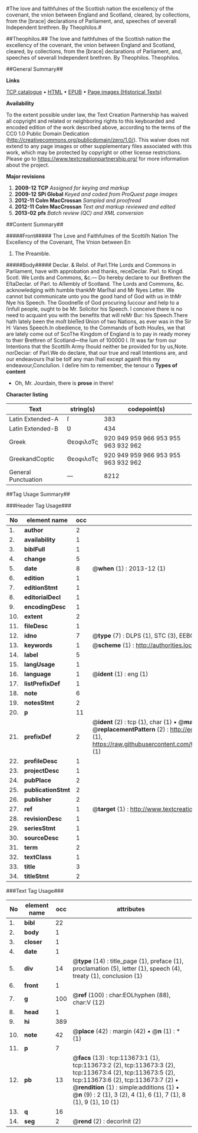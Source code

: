 #The love and faithfulnes of the Scottish nation the excellency of the covenant, the vnion between England and Scotland, cleared, by collections, from the [brace] declarations of Parliament, and, speeches of severall Independent brethren. By Theophilos.#

##Theophilos.##
The love and faithfulnes of the Scottish nation the excellency of the covenant, the vnion between England and Scotland, cleared, by collections, from the [brace] declarations of Parliament, and, speeches of severall Independent brethren. By Theophilos.
Theophilos.

##General Summary##

**Links**

[TCP catalogue](http://www.ota.ox.ac.uk/tcp/)  • 
[HTML](http://tei.it.ox.ac.uk/tcp/Texts-HTML/free/A88/A88601.html)  • 
[EPUB](http://tei.it.ox.ac.uk/tcp/Texts-EPUB/free/A88/A88601.epub) • 
[Page images (Historical Texts)](https://historicaltexts.jisc.ac.uk/eebo-99861536e)

**Availability**

To the extent possible under law, the Text Creation Partnership has waived all copyright and related or neighboring rights to this keyboarded and encoded edition of the work described above, according to the terms of the CC0 1.0 Public Domain Dedication (http://creativecommons.org/publicdomain/zero/1.0/). This waiver does not extend to any page images or other supplementary files associated with this work, which may be protected by copyright or other license restrictions. Please go to https://www.textcreationpartnership.org/ for more information about the project.

**Major revisions**

1. __2009-12__ __TCP__ *Assigned for keying and markup*
1. __2009-12__ __SPi Global__ *Keyed and coded from ProQuest page images*
1. __2012-11__ __Colm MacCrossan__ *Sampled and proofread*
1. __2012-11__ __Colm MacCrossan__ *Text and markup reviewed and edited*
1. __2013-02__ __pfs__ *Batch review (QC) and XML conversion*

##Content Summary##

#####Front#####
The Love and Faithfulnes of the Scottiſh Nation The Excellency of the Covenant, The Vnion between En
1. The Preamble.

#####Body#####
Declar. & Reſol. of Parl.THe Lords and Commons in Parliament, have with approbation and thanks, receDeclar. Parl. to Kingd. Scotl. We Lords and Commons, &c.— Do hereby declare to our Brethren the EſtaDeclar. of Parl. to Aſſembly of Scotland. The Lords and Commons, &c. acknowledging with humble thankMr Marſhal and Mr Nyes Letter. We cannot but communicate unto you the good hand of God with us in thMr Nye his Speech. The Goodneſſe of God procuring ſuccour and help to a ſinfull people, ought to be Mr. Solicitor his Speech. I conceive there is no need to acquaint you with the benefits that will reMr Bur: his Speech.There hath lately been the moſt bleſſed Ʋnion of two Nations, as ever was in the Sir H: Vanes Speech.In obedience, to the Commands of both Houſes, we that are lately come out of ScoThe Kingdom of England is to pay in ready money to their Brethren of Scotland—the ſum of 100000 l. ſIt was far from our Intentions that the Scottiſh Army ſhould neither be provided for by us,Note. norDeciar: of Parl.We do declare, that our true and reall Intentions are, and our endeavours ſhal be toIf any man ſhall except againſt this my endeavour,Concluſion. I deſire him to remember, the tenour o
**Types of content**

  * Oh, Mr. Jourdain, there is **prose** in there!

**Character listing**


|Text|string(s)|codepoint(s)|
|---|---|---|
|Latin Extended-A|ſ|383|
|Latin Extended-B|Ʋ|434|
|Greek|ΘεοφιλσΤς|920 949 959 966 953 955 963 932 962|
|GreekandCoptic|ΘεοφιλσΤς|920 949 959 966 953 955 963 932 962|
|General Punctuation|—|8212|

##Tag Usage Summary##

###Header Tag Usage###

|No|element name|occ|attributes|
|---|---|---|---|
|1.|__author__|2||
|2.|__availability__|1||
|3.|__biblFull__|1||
|4.|__change__|5||
|5.|__date__|8| @__when__ (1) : 2013-12 (1)|
|6.|__edition__|1||
|7.|__editionStmt__|1||
|8.|__editorialDecl__|1||
|9.|__encodingDesc__|1||
|10.|__extent__|2||
|11.|__fileDesc__|1||
|12.|__idno__|7| @__type__ (7) : DLPS (1), STC (3), EEBO-CITATION (1), PROQUEST (1), VID (1)|
|13.|__keywords__|1| @__scheme__ (1) : http://authorities.loc.gov/ (1)|
|14.|__label__|5||
|15.|__langUsage__|1||
|16.|__language__|1| @__ident__ (1) : eng (1)|
|17.|__listPrefixDef__|1||
|18.|__note__|6||
|19.|__notesStmt__|2||
|20.|__p__|11||
|21.|__prefixDef__|2| @__ident__ (2) : tcp (1), char (1)  •  @__matchPattern__ (2) : ([0-9\-]+):([0-9IVX]+) (1), (.+) (1)  •  @__replacementPattern__ (2) : http://eebo.chadwyck.com/downloadtiff?vid=$1&page=$2 (1), https://raw.githubusercontent.com/textcreationpartnership/Texts/master/tcpchars.xml#$1 (1)|
|22.|__profileDesc__|1||
|23.|__projectDesc__|1||
|24.|__pubPlace__|2||
|25.|__publicationStmt__|2||
|26.|__publisher__|2||
|27.|__ref__|1| @__target__ (1) : http://www.textcreationpartnership.org/docs/. (1)|
|28.|__revisionDesc__|1||
|29.|__seriesStmt__|1||
|30.|__sourceDesc__|1||
|31.|__term__|2||
|32.|__textClass__|1||
|33.|__title__|3||
|34.|__titleStmt__|2||


###Text Tag Usage###

|No|element name|occ|attributes|
|---|---|---|---|
|1.|__bibl__|22||
|2.|__body__|1||
|3.|__closer__|1||
|4.|__date__|1||
|5.|__div__|14| @__type__ (14) : title_page (1), preface (1), proclamation (5), letter (1), speech (4), treaty (1), conclusion (1)|
|6.|__front__|1||
|7.|__g__|100| @__ref__ (100) : char:EOLhyphen (88), char:V (12)|
|8.|__head__|1||
|9.|__hi__|389||
|10.|__note__|42| @__place__ (42) : margin (42)  •  @__n__ (1) : * (1)|
|11.|__p__|7||
|12.|__pb__|13| @__facs__ (13) : tcp:113673:1 (1), tcp:113673:2 (2), tcp:113673:3 (2), tcp:113673:4 (2), tcp:113673:5 (2), tcp:113673:6 (2), tcp:113673:7 (2)  •  @__rendition__ (1) : simple:additions (1)  •  @__n__ (9) : 2 (1), 3 (2), 4 (1), 6 (1), 7 (1), 8 (1), 9 (1), 10 (1)|
|13.|__q__|16||
|14.|__seg__|2| @__rend__ (2) : decorInit (2)|
